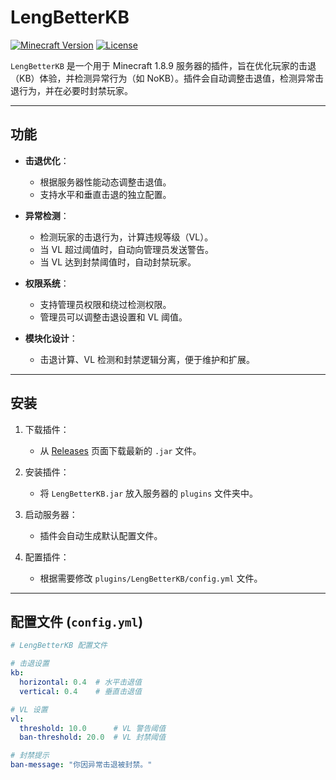 # LengBetterKB

[![Minecraft Version](https://img.shields.io/badge/Minecraft-1.8.9-brightgreen)](https://www.minecraft.net)
[![License](https://img.shields.io/badge/License-MPL2.0-blue)](LICENSE)

`LengBetterKB` 是一个用于 Minecraft 1.8.9 服务器的插件，旨在优化玩家的击退（KB）体验，并检测异常行为（如 NoKB）。插件会自动调整击退值，检测异常击退行为，并在必要时封禁玩家。

---

## 功能

- **击退优化**：
  - 根据服务器性能动态调整击退值。
  - 支持水平和垂直击退的独立配置。

- **异常检测**：
  - 检测玩家的击退行为，计算违规等级（VL）。
  - 当 VL 超过阈值时，自动向管理员发送警告。
  - 当 VL 达到封禁阈值时，自动封禁玩家。

- **权限系统**：
  - 支持管理员权限和绕过检测权限。
  - 管理员可以调整击退设置和 VL 阈值。

- **模块化设计**：
  - 击退计算、VL 检测和封禁逻辑分离，便于维护和扩展。

---

## 安装

1. 下载插件：
   - 从 [Releases](https://github.com/YourName/LengBetterKB/releases) 页面下载最新的 `.jar` 文件。

2. 安装插件：
   - 将 `LengBetterKB.jar` 放入服务器的 `plugins` 文件夹中。

3. 启动服务器：
   - 插件会自动生成默认配置文件。

4. 配置插件：
   - 根据需要修改 `plugins/LengBetterKB/config.yml` 文件。

---

## 配置文件 (`config.yml`)

```yaml
# LengBetterKB 配置文件

# 击退设置
kb:
  horizontal: 0.4  # 水平击退值
  vertical: 0.4    # 垂直击退值

# VL 设置
vl:
  threshold: 10.0      # VL 警告阈值
  ban-threshold: 20.0  # VL 封禁阈值

# 封禁提示
ban-message: "你因异常击退被封禁。"

